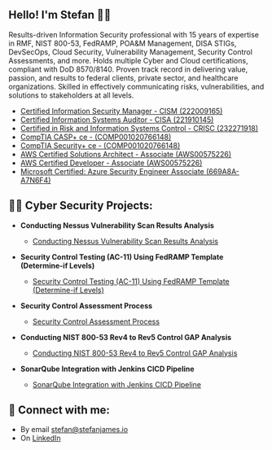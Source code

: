 ## Hello! I'm Stefan 👋🏼

Results-driven Information Security professional with 15 years of expertise in RMF, NIST 800-53, FedRAMP, POA&M Management, DISA STIGs, DevSecOps, Cloud Security, Vulnerability Management, Security Control Assessments, and more. Holds multiple Cyber and Cloud certifications, compliant with DoD 8570/8140. Proven track record in delivering value, passion, and results to federal clients, private sector, and healthcare organizations. Skilled in effectively communicating risks, vulnerabilities, and solutions to stakeholders at all levels.

- [ Certified Information Security Manager - CISM (222009165)](https://www.credly.com/badges/0322d0b0-ff54-4e87-9515-79ba04f8d932/public_url)
- [ Certified Information Systems Auditor - CISA (221910145)](https://www.credly.com/badges/106bebb4-57ce-4ba6-ad28-d18c8faaf5e0/public_url)
- [ Certified in Risk and Information Systems Control - CRISC (232271918)](https://www.credly.com/badges/ad2ab250-d8c0-49cd-a51c-5354316ab1c2/public_url)
- [ CompTIA CASP+ ce - (COMP001020766148)](https://www.credly.com/earner/earned/badge/21bc5095-21ec-4616-8edf-0ab624cc6ef0)
- [ CompTIA Security+ ce - (COMP001020766148)](https://www.credly.com/earner/earned/badge/81797799-3e3c-480d-b0c6-8bcc0fef0b34)
- [ AWS Certified Solutions Architect - Associate (AWS00575226)](https://www.youracclaim.com/earner/earned/badge/e8859516-4785-45ea-8e30-de2a789ed351)
- [ AWS Certified Developer - Associate (AWS00575226)](https://www.youracclaim.com/earner/earned/badge/cd669bc3-4f92-44bd-9d57-0fed17e80d43)
- [ Microsoft Certified: Azure Security Engineer Associate (669A8A-A7N6F4)](https://learn.microsoft.com/api/credentials/share/en-us/StefanJames-1950/542BAC940A105A04?sharingId=C9A42C554B9954F6)

<h2>👨‍💻 Cyber Security Projects:</h2>

- <b>Conducting Nessus Vulnerability Scan Results Analysis</b>
  - [Conducting Nessus Vulnerability Scan Results Analysis](https://github.com/stefanjames/vulnerability-scan-results-analysis)

- <b>Security Control Testing (AC-11) Using FedRAMP Template (Determine-if Levels)</b>
  - [Security Control Testing (AC-11) Using FedRAMP Template (Determine-if Levels)](https://github.com/stefanjames/security-control-testing)
 
- <b>Security Control Assessment Process</b>
  - [Security Control Assessment Process](https://github.com/stefanjames/sca-process)
 
- <b>Conducting NIST 800-53 Rev4 to Rev5 Control GAP Analysis</b>
  - [Conducting NIST 800-53 Rev4 to Rev5 Control GAP Analysis](https://github.com/stefanjames/security-control-gap-analysis)

- <b>SonarQube Integration with Jenkins CICD Pipeline</b>
  - [SonarQube Integration with Jenkins CICD Pipeline](https://github.com/stefanjames/sonarqube-integration)


<h2> 🤳 Connect with me:</h2>

- By email [stefan@stefanjames.io](mailto:stefan@stefanjames.io)
- On [LinkedIn](https://www.linkedin.com/in/stefan-james/)
